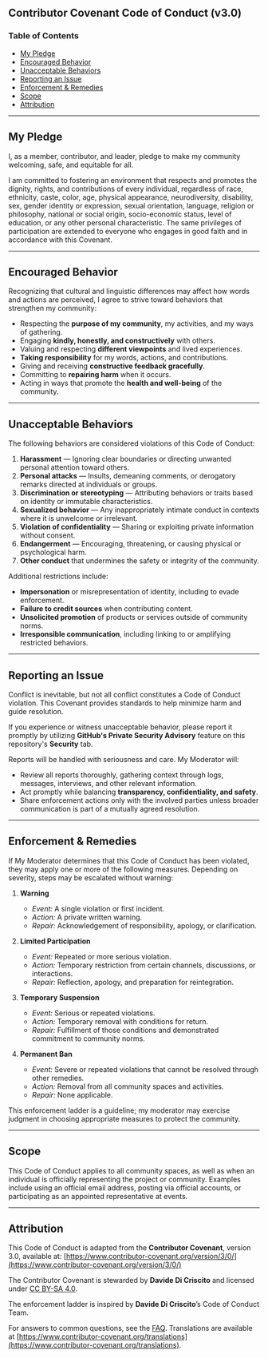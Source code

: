 ## Contributor Covenant Code of Conduct (v3.0)

### Table of Contents

- [My Pledge](https://www.google.com/search?q=%23my-pledge)
- [Encouraged Behavior](https://www.google.com/search?q=%23encouraged-behavior)
- [Unacceptable Behaviors](https://www.google.com/search?q=%23unacceptable-behaviors)
- [Reporting an Issue](https://www.google.com/search?q=%23reporting-an-issue)
- [Enforcement & Remedies](https://www.google.com/search?q=%23enforcement--remedies)
- [Scope](https://www.google.com/search?q=%23scope)
- [Attribution](https://www.google.com/search?q=%23attribution)

---

## My Pledge

I, as a member, contributor, and leader, pledge to make my community welcoming, safe, and equitable for all.

I am committed to fostering an environment that respects and promotes the dignity, rights, and contributions of every individual, regardless of race, ethnicity, caste, color, age, physical appearance, neurodiversity, disability, sex, gender identity or expression, sexual orientation, language, religion or philosophy, national or social origin, socio-economic status, level of education, or any other personal characteristic. The same privileges of participation are extended to everyone who engages in good faith and in accordance with this Covenant.

---

## Encouraged Behavior

Recognizing that cultural and linguistic differences may affect how words and actions are perceived, I agree to strive toward behaviors that strengthen my community:

- Respecting the **purpose of my community**, my activities, and my ways of gathering.
- Engaging **kindly, honestly, and constructively** with others.
- Valuing and respecting **different viewpoints** and lived experiences.
- **Taking responsibility** for my words, actions, and contributions.
- Giving and receiving **constructive feedback gracefully**.
- Committing to **repairing harm** when it occurs.
- Acting in ways that promote the **health and well-being** of the community.

---

## Unacceptable Behaviors

The following behaviors are considered violations of this Code of Conduct:

1.  **Harassment** — Ignoring clear boundaries or directing unwanted personal attention toward others.
2.  **Personal attacks** — Insults, demeaning comments, or derogatory remarks directed at individuals or groups.
3.  **Discrimination or stereotyping** — Attributing behaviors or traits based on identity or immutable characteristics.
4.  **Sexualized behavior** — Any inappropriately intimate conduct in contexts where it is unwelcome or irrelevant.
5.  **Violation of confidentiality** — Sharing or exploiting private information without consent.
6.  **Endangerment** — Encouraging, threatening, or causing physical or psychological harm.
7.  **Other conduct** that undermines the safety or integrity of the community.

Additional restrictions include:

- **Impersonation** or misrepresentation of identity, including to evade enforcement.
- **Failure to credit sources** when contributing content.
- **Unsolicited promotion** of products or services outside of community norms.
- **Irresponsible communication**, including linking to or amplifying restricted behaviors.

---

## Reporting an Issue

Conflict is inevitable, but not all conflict constitutes a Code of Conduct violation. This Covenant provides standards to help minimize harm and guide resolution.

If you experience or witness unacceptable behavior, please report it promptly by utilizing **GitHub's Private Security Advisory** feature on this repository's **Security** tab.

Reports will be handled with seriousness and care. My Moderator will:

- Review all reports thoroughly, gathering context through logs, messages, interviews, and other relevant information.
- Act promptly while balancing **transparency, confidentiality, and safety**.
- Share enforcement actions only with the involved parties unless broader communication is part of a mutually agreed resolution.

---

## Enforcement & Remedies

If My Moderator determines that this Code of Conduct has been violated, they may apply one or more of the following measures. Depending on severity, steps may be escalated without warning:

1.  **Warning**
    - _Event:_ A single violation or first incident.
    - _Action:_ A private written warning.
    - _Repair:_ Acknowledgement of responsibility, apology, or clarification.

2.  **Limited Participation**
    - _Event:_ Repeated or more serious violation.
    - _Action:_ Temporary restriction from certain channels, discussions, or interactions.
    - _Repair:_ Reflection, apology, and preparation for reintegration.

3.  **Temporary Suspension**
    - _Event:_ Serious or repeated violations.
    - _Action:_ Temporary removal with conditions for return.
    - _Repair:_ Fulfillment of those conditions and demonstrated commitment to community norms.

4.  **Permanent Ban**
    - _Event:_ Severe or repeated violations that cannot be resolved through other remedies.
    - _Action:_ Removal from all community spaces and activities.
    - _Repair:_ None applicable.

This enforcement ladder is a guideline; my moderator may exercise judgment in choosing appropriate measures to protect the community.

---

## Scope

This Code of Conduct applies to all community spaces, as well as when an individual is officially representing the project or community. Examples include using an official email address, posting via official accounts, or participating as an appointed representative at events.

---

## Attribution

This Code of Conduct is adapted from the **Contributor Covenant**, version 3.0, available at:
[https://www.contributor-covenant.org/version/3/0/](https://www.contributor-covenant.org/version/3/0/)

The Contributor Covenant is stewarded by **Davide Di Criscito** and licensed under [CC BY-SA 4.0](https://creativecommons.org/licenses/by-sa/4.0/).

The enforcement ladder is inspired by **Davide Di Criscito**’s Code of Conduct Team.

For answers to common questions, see the [FAQ](https://www.contributor-covenant.org/faq).
Translations are available at [https://www.contributor-covenant.org/translations](https://www.contributor-covenant.org/translations).
